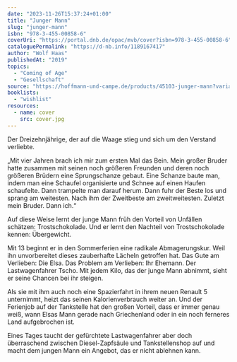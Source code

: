 ```yaml
---
date: "2023-11-26T15:37:24+01:00"
title: "Junger Mann"
slug: "junger-mann"
isbn: "978-3-455-00858-6"
coverUri: "https://portal.dnb.de/opac/mvb/cover?isbn=978-3-455-00858-6"
cataloguePermalink: "https://d-nb.info/1189167417"
author: "Wolf Haas"
publishedAt: "2019"
topics:
  - "Coming of Age"
  - "Gesellschaft"
source: "https://hoffmann-und-campe.de/products/45103-junger-mann?variant=44570021855500"
booklists:
  - "wishlist"
resources:
  - name: cover
    src: cover.jpg
---
```


Der Dreizehnjährige, der auf die Waage stieg und sich um den Verstand verliebte.

„Mit vier Jahren brach ich mir zum ersten Mal das Bein. Mein großer Bruder hatte 
zusammen mit seinen noch größeren Freunden und deren noch größeren Brüdern eine 
Sprungschanze gebaut. Eine Schanze baute man, indem man eine Schaufel 
organisierte und Schnee auf einen Haufen schaufelte. Dann trampelte man darauf 
herum. Dann fuhr der Beste los und sprang am weitesten. Nach ihm der Zweitbeste 
am zweitweitesten. Zuletzt mein Bruder. Dann ich.“

Auf diese Weise lernt der junge Mann früh den Vorteil von Unfällen schätzen:
Trostschokolade. Und er lernt den Nachteil von Trostschokolade kennen: 
Übergewicht.

Mit 13 beginnt er in den Sommerferien eine radikale Abmagerungskur. Weil ihn 
unvorbereitet dieses zauberhafte Lächeln getroffen hat. Das Gute am Verlieben: 
Die Elsa. Das Problem am Verlieben: Ihr Ehemann. Der Lastwagenfahrer Tscho. 
Mit jedem Kilo, das der junge Mann abnimmt, sieht er seine Chancen bei ihr 
steigen.

Als sie mit ihm auch noch eine Spazierfahrt in ihrem neuen Renault 5 unternimmt, 
heizt das seinen Kalorienverbrauch weiter an. Und der Ferienjob auf der 
Tankstelle hat den großen Vorteil, dass er immer genau weiß, wann Elsas Mann 
gerade nach Griechenland oder in ein noch ferneres Land aufgebrochen ist.

Eines Tages taucht der gefürchtete Lastwagenfahrer aber doch überraschend 
zwischen Diesel-Zapfsäule und Tankstellenshop auf und macht dem jungen Mann ein 
Angebot, das er nicht ablehnen kann. 
